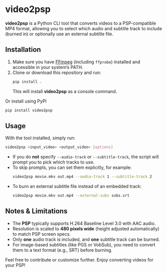 # video2psp

**video2psp** is a Python CLI tool that converts videos to a PSP-compatible MP4 format, allowing you to select which audio and subtitle track to include (burned in) or optionally use an external subtitle file.

## Installation

1. Make sure you have [FFmpeg](https://ffmpeg.org/) (including `ffprobe`) installed and accessible in your system’s PATH.  
2. Clone or download this repository and run:
   ```bash
   pip install .
   ```
   This will install **video2psp** as a console command.

Or install using PyPI

```bash
pip install video2psp
```

## Usage

With the tool installed, simply run:
```bash
video2psp <input_video> <output_video> [options]
```
- If you do **not** specify `--audio-track` or `--subtitle-track`, the script will prompt you to pick which tracks to use.  
- To skip prompts, you can set them explicitly, for example:
  ```bash
  video2psp movie.mkv out.mp4 --audio-track 1 --subtitle-track 2
  ```
- To burn an external subtitle file instead of an embedded track:
  ```bash
  video2psp movie.mkv out.mp4 --external-subs subs.srt
  ```
  
## Notes & Limitations

- The **PSP** typically supports H.264 Baseline Level 3.0 with AAC audio.  
- Resolution is scaled to **480 pixels wide** (height adjusted automatically) to match PSP screen specs.  
- Only **one** audio track is included, and **one** subtitle track can be burned.  
- For image-based subtitles (like PGS or VobSub), you need to convert them to a text format (e.g., SRT) before burning.

Feel free to contribute or customize further. Enjoy converting videos for your PSP!